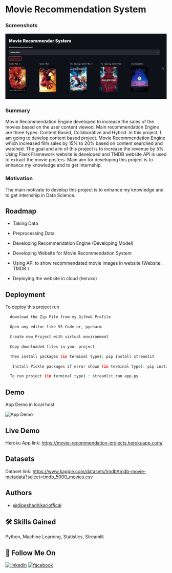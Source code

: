 
# Movie Recommendation System

### Screenshots

![App Screenshot](movie_recommendation.png)

### Summary
Movie Recommendation Engine developed to increase the sales of the movies based on the
user content viewed. Main recommendation Engine are three types: Content Based, Collaborative and Hybrid.
In this project, I am going to develop content based project. 
Movie Recommendation Engine which increased film sales by 15% to 20% based on content searched and watched. The goal and aim of this project is to increase the revenue by 5%. Using Flask Framework website is developed and TMDB website API is used to extract the movie posters. Main aim for developing this project is to enhance my knowledge and to get internship.

### Motivation

The main motivate to develop this project is to enhance my knowledge and to get internship in Data Science.

## Roadmap

- Taking Data

- Preprocessing Data

- Developing Recommendation Engine (Developing Model)

- Developing Website for Movie Recommendation System

- Using API to show recommendated movie images in website (Website: TMDB )

- Deploying the website in cloud (heruko)


## Deployment

To deploy this project run

```bash
  download the Zip File from my Github Profile
```
```bash
  Open any editor like VS Code or, pycharm
```
```bash
  Create new Project with virtual environment
```
```bash
  Copy downloaded files in your project
```
```bash
  Then install packages (in terminal type): pip install streamlit
```
```bash
   Install Pickle packages if error shown (in terminal type): pip install pickle
```
```bash
  To run project (in terminal type) : streamlit run app.py 
```



## Demo

App Demo in local host

![App Demo](movie-recommendation1.gif)

## Live Demo
Heroku App link:  https://movie-recommendation-projects.herokuapp.com/

## Datasets

Dataset link: https://www.kaggle.com/datasets/tmdb/tmdb-movie-metadata?select=tmdb_5000_movies.csv

## Authors

- [@dipeshadhikarioffical](https://www.github.com/dipeshadhikarioffical)


## 🛠 Skills Gained
Python, Machine Learning, Statistics, Streamlit


## 🔗 Follow Me On

[![linkedin](https://img.icons8.com/color/48/000000/linkedin-circled--v1.png)](https://www.linkedin.com/in/dipeshadhikarioffical/)
[![facebook](https://img.icons8.com/color/48/000000/facebook-new.png)](https://facebook.com/dipeshadhikarioffical)
